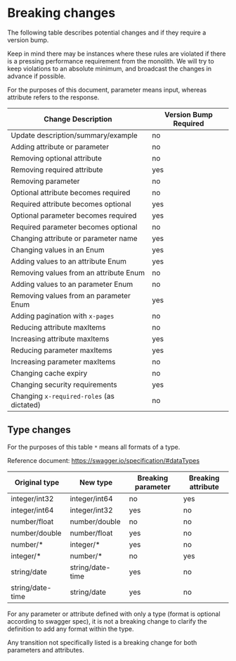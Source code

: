 # Breaking changes

The following table describes potential changes and if they require a version bump.

Keep in mind there may be instances where these rules are violated if there is a pressing performance requirement from the monolith. We will try to keep violations to an absolute minimum, and broadcast the changes in advance if possible.

For the purposes of this document, parameter means input, whereas attribute refers to the response.

Change Description                        | Version Bump Required
------------------------------------------|----------------------
Update description/summary/example        | no
Adding attribute or parameter             | no
Removing optional attribute               | no
Removing required attribute               | yes
Removing parameter                        | no
Optional attribute becomes required       | no
Required attribute becomes optional       | yes
Optional parameter becomes required       | yes
Required parameter becomes optional       | no
Changing attribute or parameter name      | yes
Changing values in an Enum                | yes
Adding values to an attribute Enum        | yes
Removing values from an attribute Enum    | no
Adding values to an parameter Enum        | no
Removing values from an parameter Enum    | yes
Adding pagination with `x-pages`          | no
Reducing attribute maxItems               | no
Increasing attribute maxItems             | yes
Reducing parameter maxItems               | yes
Increasing parameter maxItems             | no
Changing cache expiry                     | no
Changing security requirements            | yes
Changing `x-required-roles` (as dictated) | no


## Type changes

For the purposes of this table `*` means all formats of a type.

Reference document: https://swagger.io/specification/#dataTypes

Original type    | New type         | Breaking parameter | Breaking attribute
-----------------|------------------|--------------------|--------------------
integer/int32    | integer/int64    | no                 | yes
integer/int64    | integer/int32    | yes                | no
number/float     | number/double    | no                 | no
number/double    | number/float     | yes                | no
number/*         | integer/*        | yes                | no
integer/*        | number/*         | no                 | yes
string/date      | string/date-time | yes                | no
string/date-time | string/date      | yes                | no

For any parameter or attribute defined with only a type (format is optional according to swagger spec), it is not a breaking change to clarify the definition to add any format within the type.

Any transition not specifically listed is a breaking change for both parameters and attributes.
